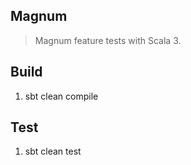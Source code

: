 Magnum
------
>Magnum feature tests with Scala 3.

Build
-----
1. sbt clean compile

Test
----
1. sbt clean test